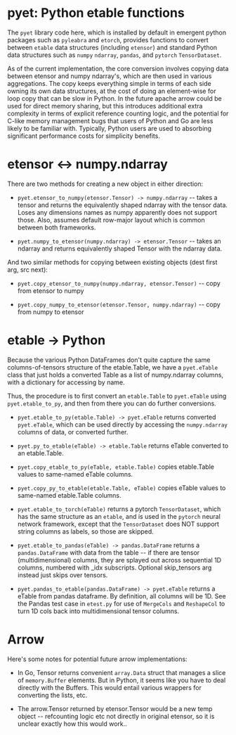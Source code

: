# pyet: Python etable functions

The `pyet` library code here, which is installed by default in emergent python packages such as `pyleabra` and `etorch`, provides functions to convert between `etable` data structures (including `etensor`) and standard Python data structures such as `numpy` `ndarray`, `pandas`, and `pytorch` `TensorDataset`.

As of the current implementation, the core conversion involves copying data between etensor and numpy ndarray's, which are then used in various aggregations.  The copy keeps everything simple in terms of each side owning its own data structures, at the cost of doing an element-wise for loop copy that can be slow in Python.  In the future apache arrow could be used for direct memory sharing, but this introduces additional extra complexity in terms of explicit reference counting logic, and the potential for C-like memory management bugs that users of Python and Go are less likely to be familiar with. Typically, Python users are used to absorbing significant performance costs for simplicity benefits.

# etensor <-> numpy.ndarray

There are two methods for creating a new object in either direction:

* `pyet.etensor_to_numpy(etensor.Tensor) -> numpy.ndarray` -- takes a tensor and returns the equivalently shaped ndarray with the tensor data.  Loses any dimensions names as numpy apparently does not support those.   Also, assumes default row-major layout which is common between both frameworks.

* `pyet.numpy_to_etensor(numpy.ndarray) -> etensor.Tensor` -- takes an ndarray and returns equivalently shaped Tensor with the ndarray data.

And two similar methods for copying between existing objects (dest first arg, src next):

* `pyet.copy_etensor_to_numpy(numpy.ndarray, etensor.Tensor)` -- copy from etensor to numpy

* `pyet.copy_numpy_to_etensor(etensor.Tensor, numpy.ndarray)` -- copy from numpy to etensor

# etable -> Python

Because the various Python DataFrames don't quite capture the same columns-of-tensors structure of the etable.Table, we have a `pyet.eTable` class that just holds a converted Table as a list of numpy.ndarray columns, with a dictionary for accessing by name.  

Thus, the procedure is to first convert an `etable.Table` to `pyet.eTable` using `pyet.etable_to_py`, and then from there you can do further conversions.

* `pyet.etable_to_py(etable.Table) -> pyet.eTable` returns converted `pyet.eTable`, which can be used directly by accessing the `numpy.ndarray` columns of data, or converted further.

* `pyet.py_to_etable(eTable) -> etable.Table` returns eTable converted to an etable.Table.

* `pyet.copy_etable_to_py(eTable, etable.Table)` copies etable.Table values to same-named eTable columns.

* `pyet.copy_py_to_etable(etable.Table, eTable)` copies eTable values to same-named etable.Table columns.

* `pyet.etable_to_torch(eTable)` returns a pytorch `TensorDataset`, which has the same structure as an `etable`, and is used in the `pytorch` neural network framework, except that the `TensorDataset` does NOT support string columns as labels, so those are skipped.

* `pyet.etable_to_pandas(eTable) -> pandas.DataFrame` returns a `pandas.DataFrame` with data from the table -- if there are tensor (multidimensional) columns, they are splayed out across sequential 1D columns, numbered with _idx subscripts.  Optional skip_tensors arg instead just skips over tensors.

* `pyet.pandas_to_etable(pandas.DataFrame) -> pyet.eTable` returns a eTable from pandas dataframe.  By definition, all columns will be 1D.  See the Pandas test case in `etest.py` for use of `MergeCols` and `ReshapeCol` to turn 1D cols back into multidimensional tensor columns.

# Arrow

Here's some notes for potential future arrow implementations:

* In Go, Tensor returns convenient `array.Data` struct that manages a slice of `memory.Buffer` elements.  But in Python, it seems like you have to deal directly with the Buffers.  This would entail various wrappers for converting the lists, etc.

* The arrow.Tensor returned by etensor.Tensor would be a new temp object -- refcounting logic etc not directly in original etensor, so it is unclear exactly how this would work..


